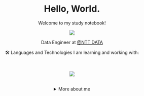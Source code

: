 <h1 align="center">Hello, World.</h1>

<div align="center">
  
  <p>Welcome to my study notebook!</p>
  
<img src="https://github.blog/wp-content/uploads/2018/10/46896184-b679fc80-ce30-11e8-88bf-921e9b788f7c.gif?resize=200%2C200" />

Data Engineer at [@NTT DATA](https://www.nttdata.com/global/en/)

<p align="center">🛠 Languages and Technologies I am learning and working with:<p> <br>

<p align="center">
  <a href="https://skillicons.dev">
    <img src="https://skillicons.dev/icons?i=aws,gcp,azure,git,kubernetes,docker,linux,py,java,mongodb,mysql,r,postgres" />
  </a>
</p> <br>
  
<details>
  <summary> More about me</summary>
<div align="left">
 
``` js
const bina = {
    personal: {
        fullName: 'Sabrina de Sousa Guimarães',
        birthDate: '2002-03-14',
        pronouns: 'she' | 'her',
        interests: ['music', 'books', 'language learning', 'design'],
        motivation: [
            'Fight for the human cause, diversity and inclusion',
            'Share knowledge',
        ],
    }
}
```
